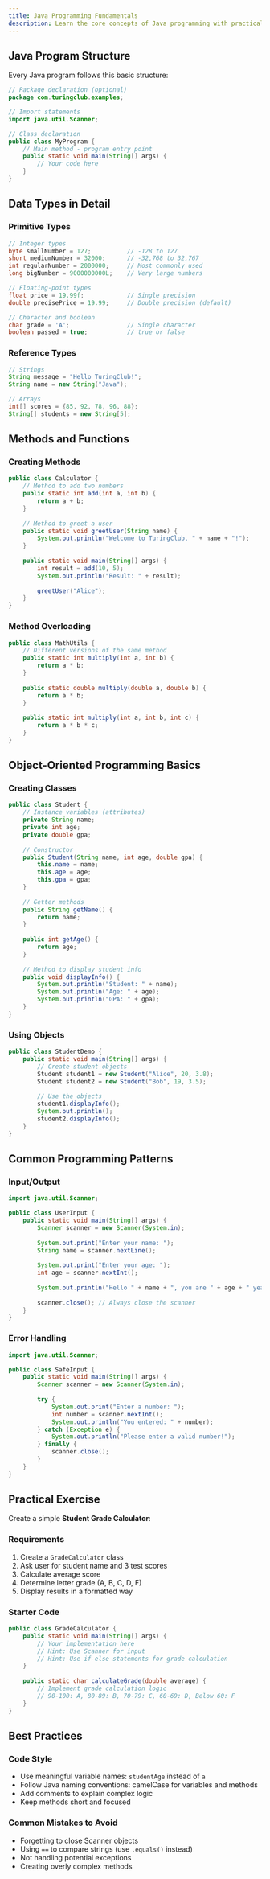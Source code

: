 ```yaml
---
title: Java Programming Fundamentals
description: Learn the core concepts of Java programming with practical examples
---
```


## Java Program Structure

Every Java program follows this basic structure:
```java
// Package declaration (optional)
package com.turingclub.examples;

// Import statements
import java.util.Scanner;

// Class declaration
public class MyProgram {
    // Main method - program entry point
    public static void main(String[] args) {
        // Your code here
    }
}
```

## Data Types in Detail

### Primitive Types
```java
// Integer types
byte smallNumber = 127;          // -128 to 127
short mediumNumber = 32000;      // -32,768 to 32,767
int regularNumber = 2000000;     // Most commonly used
long bigNumber = 9000000000L;    // Very large numbers

// Floating-point types
float price = 19.99f;            // Single precision
double precisePrice = 19.99;     // Double precision (default)

// Character and boolean
char grade = 'A';                // Single character
boolean passed = true;           // true or false
```

### Reference Types
```java
// Strings
String message = "Hello TuringClub!";
String name = new String("Java");

// Arrays
int[] scores = {85, 92, 78, 96, 88};
String[] students = new String[5];
```

## Methods and Functions

### Creating Methods
```java
public class Calculator {
    // Method to add two numbers
    public static int add(int a, int b) {
        return a + b;
    }
    
    // Method to greet a user
    public static void greetUser(String name) {
        System.out.println("Welcome to TuringClub, " + name + "!");
    }
    
    public static void main(String[] args) {
        int result = add(10, 5);
        System.out.println("Result: " + result);
        
        greetUser("Alice");
    }
}
```

### Method Overloading
```java
public class MathUtils {
    // Different versions of the same method
    public static int multiply(int a, int b) {
        return a * b;
    }
    
    public static double multiply(double a, double b) {
        return a * b;
    }
    
    public static int multiply(int a, int b, int c) {
        return a * b * c;
    }
}
```

## Object-Oriented Programming Basics

### Creating Classes
```java
public class Student {
    // Instance variables (attributes)
    private String name;
    private int age;
    private double gpa;
    
    // Constructor
    public Student(String name, int age, double gpa) {
        this.name = name;
        this.age = age;
        this.gpa = gpa;
    }
    
    // Getter methods
    public String getName() {
        return name;
    }
    
    public int getAge() {
        return age;
    }
    
    // Method to display student info
    public void displayInfo() {
        System.out.println("Student: " + name);
        System.out.println("Age: " + age);
        System.out.println("GPA: " + gpa);
    }
}
```

### Using Objects
```java
public class StudentDemo {
    public static void main(String[] args) {
        // Create student objects
        Student student1 = new Student("Alice", 20, 3.8);
        Student student2 = new Student("Bob", 19, 3.5);
        
        // Use the objects
        student1.displayInfo();
        System.out.println();
        student2.displayInfo();
    }
}
```

## Common Programming Patterns

### Input/Output
```java
import java.util.Scanner;

public class UserInput {
    public static void main(String[] args) {
        Scanner scanner = new Scanner(System.in);
        
        System.out.print("Enter your name: ");
        String name = scanner.nextLine();
        
        System.out.print("Enter your age: ");
        int age = scanner.nextInt();
        
        System.out.println("Hello " + name + ", you are " + age + " years old!");
        
        scanner.close(); // Always close the scanner
    }
}
```

### Error Handling
```java
import java.util.Scanner;

public class SafeInput {
    public static void main(String[] args) {
        Scanner scanner = new Scanner(System.in);
        
        try {
            System.out.print("Enter a number: ");
            int number = scanner.nextInt();
            System.out.println("You entered: " + number);
        } catch (Exception e) {
            System.out.println("Please enter a valid number!");
        } finally {
            scanner.close();
        }
    }
}
```

## Practical Exercise

Create a simple **Student Grade Calculator**:

### Requirements
1. Create a `GradeCalculator` class
2. Ask user for student name and 3 test scores
3. Calculate average score
4. Determine letter grade (A, B, C, D, F)
5. Display results in a formatted way

### Starter Code
```java
public class GradeCalculator {
    public static void main(String[] args) {
        // Your implementation here
        // Hint: Use Scanner for input
        // Hint: Use if-else statements for grade calculation
    }
    
    public static char calculateGrade(double average) {
        // Implement grade calculation logic
        // 90-100: A, 80-89: B, 70-79: C, 60-69: D, Below 60: F
    }
}
```

## Best Practices

### Code Style
- Use meaningful variable names: `studentAge` instead of `a`
- Follow Java naming conventions: camelCase for variables and methods
- Add comments to explain complex logic
- Keep methods short and focused

### Common Mistakes to Avoid
- Forgetting to close Scanner objects
- Using `==` to compare strings (use `.equals()` instead)
- Not handling potential exceptions
- Creating overly complex methods